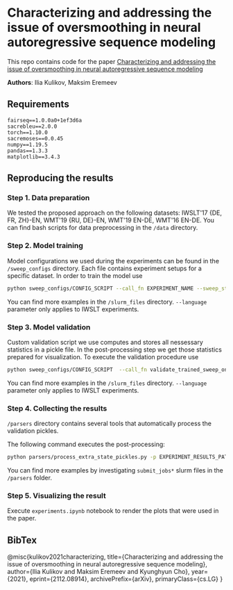 # Characterizing and addressing the issue of oversmoothing in neural autoregressive sequence modeling

This repo contains code for the paper [Characterizing and addressing the issue of oversmoothing in neural autoregressive sequence modeling](https://arxiv.org/pdf/2112.08914.pdf)

**Authors**: Ilia Kulikov, Maksim Eremeev

## Requirements

```
fairseq==1.0.0a0+1ef3d6a
sacrebleu==2.0.0
torch==1.10.0
sacremoses==0.0.45
numpy==1.19.5
pandas==1.3.3
matplotlib==3.4.3
```

## Reproducing the results

### Step 1. Data preparation

We tested the proposed approach on the following datasets: IWSLT'17 {DE, FR, ZH}-EN, WMT'19 {RU, DE}-EN, WMT'19 EN-DE, WMT'16 EN-DE.
You can find bash scripts for data preprocessing in the `/data` directory.

### Step 2. Model training

Model configurations we used during the experiments can be found in the `/sweep_configs` directory. Each file contains experiment setups for a specific dataset. In order to train the model use

```bash
python sweep_configs/CONFIG_SCRIPT --call_fn EXPERIMENT_NAME --sweep_step CONFIG_SERIAL_NUMBER (--language SOURCE_LANGUAGE) | xargs python fairseq_module/train.py
```

You can find more examples in the `/slurm_files` directory. `--language` parameter only applies to IWSLT experiments.

### Step 3. Model validation

Custom validation script we use computes and stores all nessessary statistics in a pickle file. In the post-processing step we get those statistics prepared for visualization. To execute the validation procedure use

```bash
python sweep_configs/CONFIG_SCRIPT  --call_fn validate_trained_sweep_ontest --experiment_name_to_validate EXPERIMENT_NAME --sweep_step CONFIG_SERIAL_NUMBER --beam BEAM_SIZE (--language SOURCE_LANGUAGE) | xargs fairseq_module/validate.py
```

You can find more examples in the `/slurm_files` directory. `--language` parameter only applies to IWSLT experiments.

### Step 4. Collecting the results

`/parsers` directory contains several tools that automatically process the validation pickles. 

The following command executes the post-processing:

```bash
python parsers/process_extra_state_pickles.py -p EXPERIMENT_RESULTS_PATH -b BEAM_SIZE -o OUTPUT_DIRECTORY
```

You can find more examples by investigating `submit_jobs*` slurm files in the `/parsers` folder.

### Step 5. Visualizing the result

Execute `experiments.ipynb` notebook to render the plots that were used in the paper.


## BibTex

@misc{kulikov2021characterizing,
      title={Characterizing and addressing the issue of oversmoothing in neural autoregressive sequence modeling}, 
      author={Ilia Kulikov and Maksim Eremeev and Kyunghyun Cho},
      year={2021},
      eprint={2112.08914},
      archivePrefix={arXiv},
      primaryClass={cs.LG}
} 
